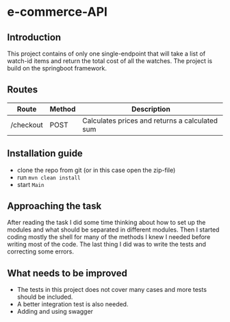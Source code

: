 # e-commerce-API
## Introduction
This project contains of only one single-endpoint that will take a list of watch-id items and return the total cost of all the watches.
The project is build on the springboot framework.

## Routes
| Route     |Method|Description|
|-----------|---|---|
| /checkout |POST|Calculates prices and returns a calculated sum|


## Installation guide
 * clone the repo from git (or in this case open the zip-file)
 * run `mvn clean install`
 * start `Main`

## Approaching the task
After reading the task I did some time thinking about how to set up the modules and what should be separated in different modules.
Then I started coding mostly the shell for many of the methods I knew I needed before writing most of the code.
The last thing I did was to write the tests and correcting some errors. 

## What needs to be improved
 * The tests in this project does not cover many cases and more tests should be included.
 * A better integration test is also needed.
 * Adding and using swagger